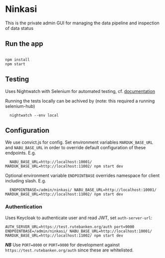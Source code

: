# Ninkasi

This is the private admin GUI for managing the data pipeline and inspection of data status

## Run the app

```

npm install
npm start
```

## Testing

Uses Nightwatch with Selenium for automated testing, cf. [documentation](http://nightwatchjs.org/)

Running the tests locally can be achived by (note: this required a running selenium-hub)
```
  nightwatch --env local

```

## Configuration

We use convict.js for config. Set environment variables `MARDUK_BASE_URL`
and `NABU_BASE_URL` in order to override default configuration of these
endpoints. E.g.

```
  NABU_BASE_URL=http://localhost:10001/ MARDUK_BASE_URL=http://localhost:11002/ npm start dev
```

Optional environment variable `ENDPOINTBASE` overrides namespace for client including slash. E.g.

```
  ENDPOINTBASE=/admin/ninkasi/ NABU_BASE_URL=http://localhost:10001/ MARDUK_BASE_URL=http://localhost:11002/ npm start dev
```


### Authentication

Uses Keycloak to authenticate user and read JWT, set `auth-server-url`:

```
AUTH_SERVER_URL=https://test.rutebanken.org/auth port=9000 ENDPOINTBASE=/admin/ninkasi/ NABU_BASE_URL=http://localhost:10001/ MARDUK_BASE_URL=http://localhost:11002/ npm start dev

```

***NB*** Use `PORT=8000` or `PORT=9000` for development against `https://test.rutebanken.org/auth` since these are whitelisted.

